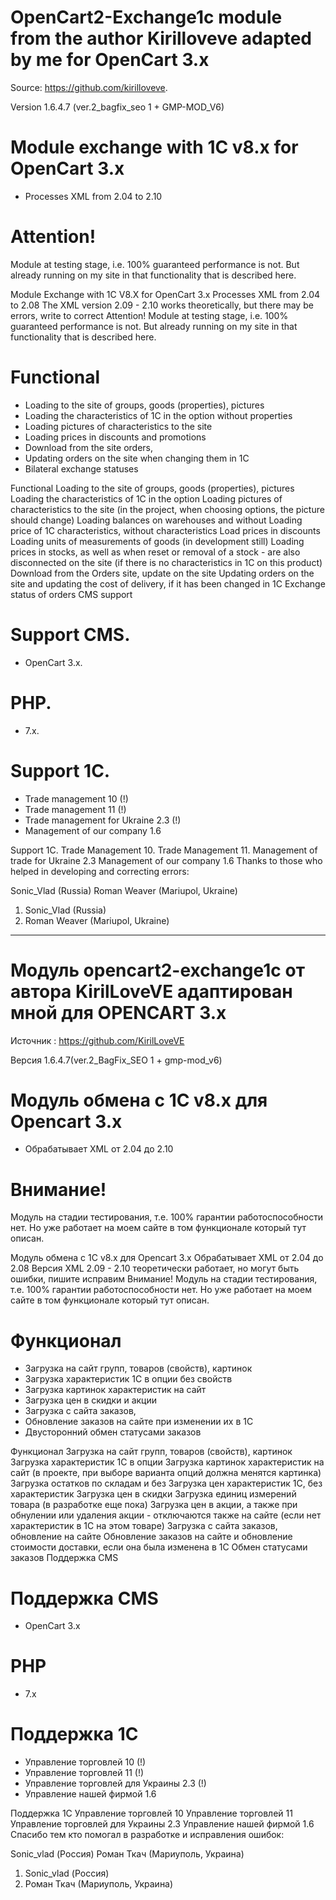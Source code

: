 # OpenCart2-Exchange1c module from the author Kirilloveve adapted by me for OpenCart 3.x
Source: https://github.com/kirilloveve.
   

Version 1.6.4.7 (ver.2_bagfix_seo 1 + GMP-MOD_V6)
# Module exchange with 1C v8.x for OpenCart 3.x
* Processes XML from 2.04 to 2.10

# Attention!
Module at testing stage, i.e. 100% guaranteed performance is not.
But already running on my site in that functionality that is described here.

Module Exchange with 1C V8.X for OpenCart 3.x
Processes XML from 2.04 to 2.08
The XML version 2.09 - 2.10 works theoretically, but there may be errors, write to correct
Attention!
Module at testing stage, i.e. 100% guaranteed performance is not. But already running on my site in that functionality that is described here.
# Functional
* Loading to the site of groups, goods (properties), pictures
* Loading the characteristics of 1C in the option without properties
* Loading pictures of characteristics to the site
* Loading prices in discounts and promotions
* Download from the site orders,
* Updating orders on the site when changing them in 1C
* Bilateral exchange statuses

Functional
Loading to the site of groups, goods (properties), pictures
Loading the characteristics of 1C in the option
Loading pictures of characteristics to the site (in the project, when choosing options, the picture should change)
Loading balances on warehouses and without
Loading price of 1C characteristics, without characteristics
Load prices in discounts
Loading units of measurements of goods (in development still)
Loading prices in stocks, as well as when reset or removal of a stock - are also disconnected on the site (if there is no characteristics in 1C on this product)
Download from the Orders site, update on the site
Updating orders on the site and updating the cost of delivery, if it has been changed in 1C
Exchange status of orders
CMS support
# Support CMS.
* OpenCart 3.x.

# PHP.
* 7.x.

# Support 1C.
* Trade management 10 (!)
* Trade management 11 (!)
* Trade management for Ukraine 2.3 (!)
* Management of our company 1.6


Support 1C.
Trade Management 10.
Trade Management 11.
Management of trade for Ukraine 2.3
Management of our company 1.6
Thanks to those who helped in developing and correcting errors:

Sonic_Vlad (Russia)
Roman Weaver (Mariupol, Ukraine)
1. Sonic_Vlad (Russia)
2. Roman Weaver (Mariupol, Ukraine)

----

#  Модуль opencart2-exchange1c от автора KirilLoveVE адаптирован мной для OPENCART 3.x
Источник :  https://github.com/KirilLoveVE 
   

Версия 1.6.4.7(ver.2_BagFix_SEO 1 + gmp-mod_v6)
# Модуль обмена с 1С v8.x для Opencart 3.x
* Обрабатывает XML от 2.04 до 2.10

# Внимание!
Модуль на стадии тестирования, т.е. 100% гарантии работоспособности нет.
Но уже работает на моем сайте в том функционале который тут описан.

Модуль обмена с 1С v8.x для Opencart 3.x
Обрабатывает XML от 2.04 до 2.08
Версия XML 2.09 - 2.10 теоретически работает, но могут быть ошибки, пишите исправим
Внимание!
Модуль на стадии тестирования, т.е. 100% гарантии работоспособности нет. Но уже работает на моем сайте в том функционале который тут описан.
# Функционал
* Загрузка на сайт групп, товаров (свойств), картинок
* Загрузка характеристик 1С в опции без свойств
* Загрузка картинок характеристик на сайт
* Загрузка цен в скидки и акции
* Загрузка с сайта заказов, 
* Обновление заказов на сайте при изменении их в 1С
* Двусторонний обмен статусами заказов

Функционал
Загрузка на сайт групп, товаров (свойств), картинок
Загрузка характеристик 1С в опции
Загрузка картинок характеристик на сайт (в проекте, при выборе варианта опций должна менятся картинка)
Загрузка остатков по складам и без
Загрузка цен характеристик 1С, без характеристик
Загрузка цен в скидки
Загрузка единиц измерений товара (в разработке еще пока)
Загрузка цен в акции, а также при обнулении или удаления акции - отключаются также на сайте (если нет характеристик в 1С на этом товаре)
Загрузка с сайта заказов, обновление на сайте
Обновление заказов на сайте и обновление стоимости доставки, если она была изменена в 1С
Обмен статусами заказов
Поддержка CMS
# Поддержка CMS
* OpenCart 3.х

# PHP
* 7.х

# Поддержка 1С
* Управление торговлей 10 (!)
* Управление торговлей 11 (!)
* Управление торговлей для Украины 2.3 (!)
* Управление нашей фирмой 1.6


Поддержка 1С
Управление торговлей 10
Управление торговлей 11
Управление торговлей для Украины 2.3
Управление нашей фирмой 1.6
Спасибо тем кто помогал в разработке и исправления ошибок:

Sonic_vlad (Россия)
Роман Ткач (Мариуполь, Украина)
1. Sonic_vlad (Россия)
2. Роман Ткач (Мариуполь, Украина)
